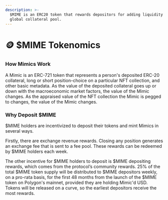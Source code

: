 ```yaml
---
description: >-
  $MIME is an ERC20 token that rewards depositors for adding liquidity to the
  global collateral pool.
---
```


# 🪙 $MIME Tokenomics

### How Mimics Work

A Mimic is an ERC-721 token that represents a person's deposited ERC-20 collateral, long or short position-choice on a particular NFT collection, and other basic metadata. As the value of the deposited collateral goes up or down with the macroeconomic market factors, the value of the Mimic changes. As the appraised value of the NFT collection the Mimic is pegged to changes, the value of the Mimic changes.&#x20;

### Why Deposit $MIME

$MIME holders are incentivized to deposit their tokens and mint Mimics in several ways.&#x20;

Firstly, there are exchange revenue rewards. Closing any position generates an exchange fee that is sent to a fee pool. These rewards can be redeemed by $MIME holders each week.

The other incentive for $MIME holders to deposit is $MIME depositing rewards, which comes from the protocol’s community rewards. 25% of the total $MIME token supply will be distributed to $MIME depositors weekly, on a pro-rata basis, for the first 48 months from the launch of the $MIME token on Polygon's mainnet, provided they are holding Mimic'd USD. Tokens will be released on a curve, so the earliest depositors receive the most rewards.

